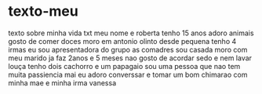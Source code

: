 # texto-meu
texto sobre minha vida txt
meu nome e roberta tenho 15 anos adoro animais gosto de comer doces moro em antonio olinto desde pequena tenho 4 irmas eu sou apresentadora do grupo as comadres sou casada moro com meu marido ja faz 2anos e 5 meses nao gosto de acordar sedo e nem lavar louça tenho dois cachorro e um papagaio sou uma pessoa que nao tem muita passiencia mai eu adoro converssar e tomar um bom chimarao com minha mae e minha irma vanessa 
